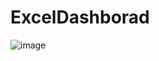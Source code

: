 # ExcelDashborad
![image](https://github.com/user-attachments/assets/5b8a53be-7b6e-4c6a-bdde-36b51799b2d9)
